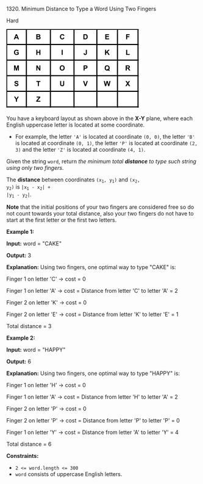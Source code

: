1320\. Minimum Distance to Type a Word Using Two Fingers

Hard

![](leetcode_keyboard.png)

You have a keyboard layout as shown above in the **X-Y** plane, where each English uppercase letter is located at some coordinate.

*   For example, the letter `'A'` is located at coordinate `(0, 0)`, the letter `'B'` is located at coordinate `(0, 1)`, the letter `'P'` is located at coordinate `(2, 3)` and the letter `'Z'` is located at coordinate `(4, 1)`.

Given the string `word`, return _the minimum total **distance** to type such string using only two fingers_.

The **distance** between coordinates <code>(x<sub>1</sub>, y<sub>1</sub>)</code> and <code>(x<sub>2</sub>, y<sub>2</sub>)</code> is <code>|x<sub>1</sub> - x<sub>2</sub>| + |y<sub>1</sub> - y<sub>2</sub>|</code>.

**Note** that the initial positions of your two fingers are considered free so do not count towards your total distance, also your two fingers do not have to start at the first letter or the first two letters.

**Example 1:**

**Input:** word = "CAKE"

**Output:** 3

**Explanation:** Using two fingers, one optimal way to type "CAKE" is: 

Finger 1 on letter 'C' -> cost = 0 

Finger 1 on letter 'A' -> cost = Distance from letter 'C' to letter 'A' = 2 

Finger 2 on letter 'K' -> cost = 0 

Finger 2 on letter 'E' -> cost = Distance from letter 'K' to letter 'E' = 1 

Total distance = 3

**Example 2:**

**Input:** word = "HAPPY"

**Output:** 6

**Explanation:** Using two fingers, one optimal way to type "HAPPY" is: 

Finger 1 on letter 'H' -> cost = 0 

Finger 1 on letter 'A' -> cost = Distance from letter 'H' to letter 'A' = 2 

Finger 2 on letter 'P' -> cost = 0 

Finger 2 on letter 'P' -> cost = Distance from letter 'P' to letter 'P' = 0 

Finger 1 on letter 'Y' -> cost = Distance from letter 'A' to letter 'Y' = 4 

Total distance = 6

**Constraints:**

*   `2 <= word.length <= 300`
*   `word` consists of uppercase English letters.